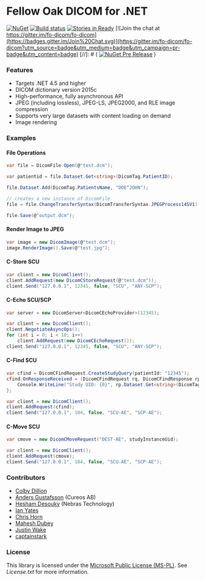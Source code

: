 # Fellow Oak DICOM for .NET

[![NuGet](https://img.shields.io/nuget/v/fo-dicom.svg)](https://www.nuget.org/packages/fo-dicom/)
[![Build status](https://ci.appveyor.com/api/projects/status/r3yptmhufh3dl1xc?svg=true)](https://ci.appveyor.com/project/anders9ustafsson/fo-dicom)
[![Stories in Ready](https://badge.waffle.io/fo-dicom/fo-dicom.svg?label=ready&title=Ready)](http://waffle.io/fo-dicom/fo-dicom)
[![Join the chat at https://gitter.im/fo-dicom/fo-dicom](https://badges.gitter.im/Join%20Chat.svg)](https://gitter.im/fo-dicom/fo-dicom?utm_source=badge&utm_medium=badge&utm_campaign=pr-badge&utm_content=badge)
[//]: # ( [![NuGet Pre Release](https://img.shields.io/nuget/vpre/fo-dicom.svg)](https://www.nuget.org/packages/fo-dicom/) )

### Features
* Targets .NET 4.5 and higher
* DICOM dictionary version 2015c
* High-performance, fully asynchronous API
* JPEG (including lossless), JPEG-LS, JPEG2000, and RLE image compression
* Supports very large datasets with content loading on demand
* Image rendering

### Examples

#### File Operations
```csharp
var file = DicomFile.Open(@"test.dcm");

var patientid = file.Dataset.Get<string>(DicomTag.PatientID);

file.Dataset.Add(DicomTag.PatientsName, "DOE^JOHN");

// creates a new instance of DicomFile
file = file.ChangeTransferSyntax(DicomTransferSyntax.JPEGProcess14SV1);

file.Save(@"output.dcm");
```

#### Render Image to JPEG
```csharp
var image = new DicomImage(@"test.dcm");
image.RenderImage().Save(@"test.jpg");
```

#### C-Store SCU
```csharp
var client = new DicomClient();
client.AddRequest(new DicomCStoreRequest(@"test.dcm"));
client.Send("127.0.0.1", 12345, false, "SCU", "ANY-SCP");
```

#### C-Echo SCU/SCP
```csharp
var server = new DicomServer<DicomCEchoProvider>(12345);

var client = new DicomClient();
client.NegotiateAsyncOps();
for (int i = 0; i < 10; i++)
    client.AddRequest(new DicomCEchoRequest());
client.Send("127.0.0.1", 12345, false, "SCU", "ANY-SCP");
```

#### C-Find SCU
```csharp
var cfind = DicomCFindRequest.CreateStudyQuery(patientId: "12345");
cfind.OnResponseReceived = (DicomCFindRequest rq, DicomCFindResponse rp) => {
	Console.WriteLine("Study UID: {0}", rp.Dataset.Get<string>(DicomTag.StudyInstanceUID));
};

var client = new DicomClient();
client.AddRequest(cfind);
client.Send("127.0.0.1", 104, false, "SCU-AE", "SCP-AE");
```

#### C-Move SCU
```csharp
var cmove = new DicomCMoveRequest("DEST-AE", studyInstanceUid);

var client = new DicomClient();
client.AddRequest(cmove);
client.Send("127.0.0.1", 104, false, "SCU-AE", "SCP-AE");
```

### Contributors
* [Colby Dillion](https://github.com/rcd)
* [Anders Gustafsson](https://github.com/anders9ustafsson) (Cureos AB)
* [Hesham Desouky](https://github.com/hdesouky) (Nebras Technology)
* [Ian Yates](http://github.com/IanYates)
* [Chris Horn](https://github.com/GMZ)
* [Mahesh Dubey](https://github.com/mdubey82)
* [Justin Wake](https://github.com/jwake)
* [captainstark](https://github.com/captainstark)

### License
This library is licensed under the [Microsoft Public License (MS-PL)](http://opensource.org/licenses/MS-PL). See _License.txt_ for more information.
